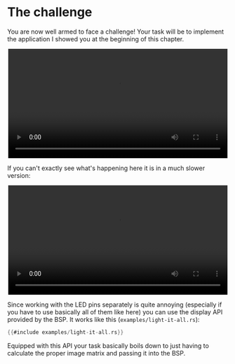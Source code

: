 # The challenge

You are now well armed to face a challenge! Your task will be to implement the application I showed
you at the beginning of this chapter.

<p align="center">
<video src="../assets/roulette_fast.mp4" width="500" loop autoplay/>
</p>

If you can't exactly see what's happening here it is in a much slower version:

<p align="center">
<video src="../assets/roulette_slow.mp4" width="500" loop autoplay/>
</p>

Since working with the LED pins separately is quite annoying
(especially if you have to use basically all of them like
here) you can use the display API provided by the BSP. It
works like this (`examples/light-it-all.rs`):

```rust
{{#include examples/light-it-all.rs}}
```

Equipped with this API your task basically boils down to just having
to calculate the proper image matrix and passing it into the BSP.
